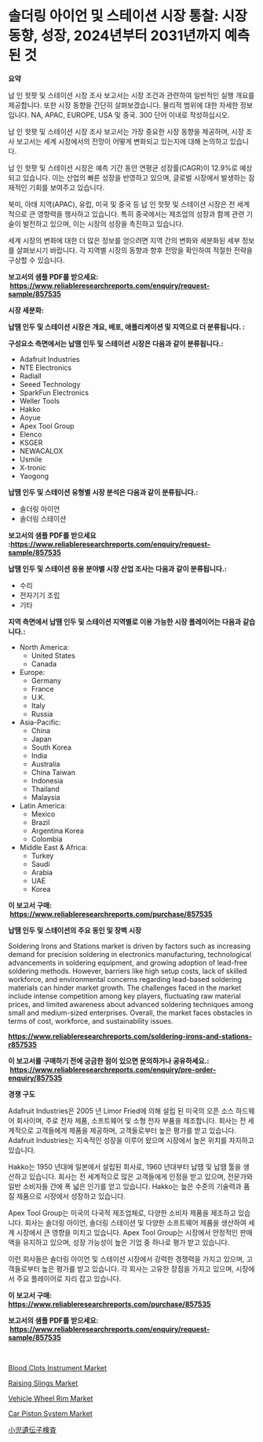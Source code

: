 <p><h1>솔더링 아이언 및 스테이션 시장 통찰: 시장 동향, 성장, 2024년부터 2031년까지 예측된 것</h1></p><p><strong>요약</strong></p>
<p><p>납 인 핫팟 및 스테이션 시장 조사 보고서는 시장 조건과 관련하여 일반적인 실행 개요를 제공합니다. 또한 시장 동향을 간단히 살펴보겠습니다. 물리적 범위에 대한 자세한 정보입니다. NA, APAC, EUROPE, USA 및 중국. 300 단어 이내로 작성하십시오.</p><p>납 인 핫팟 및 스테이션 시장 조사 보고서는 가장 중요한 시장 동향을 제공하며, 시장 조사 보고서는 세계 시장에서의 전망이 어떻게 변화되고 있는지에 대해 논의하고 있습니다.</p><p>납 인 핫팟 및 스테이션 시장은 예측 기간 동안 연평균 성장률(CAGR)이 12.9%로 예상되고 있습니다. 이는 산업의 빠른 성장을 반영하고 있으며, 글로벌 시장에서 발생하는 잠재적인 기회를 보여주고 있습니다.</p><p>북미, 아태 지역(APAC), 유럽, 미국 및 중국 등 납 인 핫팟 및 스테이션 시장은 전 세계적으로 큰 영향력을 행사하고 있습니다. 특히 중국에서는 제조업의 성장과 함께 관련 기술이 발전하고 있으며, 이는 시장의 성장을 촉진하고 있습니다.</p><p>세계 시장의 변화에 대한 더 많은 정보를 얻으려면 지역 간의 변화와 세분화된 세부 정보를 살펴보시기 바랍니다. 각 지역별 시장의 동향과 향후 전망을 확인하여 적절한 전략을 구상할 수 있습니다.</p></p>
<p><strong>보고서의 샘플 PDF를 받으세요: &nbsp;<a href="https://www.reliableresearchreports.com/enquiry/request-sample/857535">https://www.reliableresearchreports.com/enquiry/request-sample/857535</a></strong></p>
<p><strong>시장 세분화:</strong></p>
<p><strong> 납땜 인두 및 스테이션 시장은 개요, 배포, 애플리케이션 및 지역으로 더 분류됩니다. :</strong></p>
<p><strong>구성요소 측면에서는 납땜 인두 및 스테이션 시장은 다음과 같이 분류됩니다.:</strong></p>
<p><ul><li>Adafruit Industries</li><li>NTE Electronics</li><li>Radiall</li><li>Seeed Technology</li><li>SparkFun Electronics</li><li>Weller Tools</li><li>Hakko</li><li>Aoyue</li><li>Apex Tool Group</li><li>Elenco</li><li>KSGER</li><li>NEWACALOX</li><li>Usmile</li><li>X-tronic</li><li>Yaogong</li></ul></p>
<p><strong> 납땜 인두 및 스테이션 유형별 시장 분석은 다음과 같이 분류됩니다.:</strong></p>
<p><ul><li>솔더링 아이언</li><li>솔더링 스테이션</li></ul></p>
<p><strong>보고서의 샘플 PDF를 받으세요 :<a href="https://www.reliableresearchreports.com/enquiry/request-sample/857535">https://www.reliableresearchreports.com/enquiry/request-sample/857535</a></strong></p>
<p><strong> 납땜 인두 및 스테이션 응용 분야별 시장 산업 조사는 다음과 같이 분류됩니다.:</strong></p>
<p><ul><li>수리</li><li>전자기기 조립</li><li>기타</li></ul></p>
<p><strong>지역 측면에서 납땜 인두 및 스테이션 지역별로 이용 가능한 시장 플레이어는 다음과 같습니다.:</strong></p>
<p><ul>
    <li>
        North America:
        <ul>
            <li>United States</li>
            <li>Canada</li>
        </ul>
    </li>
    <li>
        Europe:
        <ul>
            <li>Germany</li>
            <li>France</li>
            <li>U.K.</li>
            <li>Italy</li>
            <li>Russia</li>
        </ul>
    </li>
    <li>
        Asia-Pacific:
        <ul>
            <li>China</li>
            <li>Japan</li>
            <li>South Korea</li>
            <li>India</li>
            <li>Australia</li>
            <li>China Taiwan</li>
            <li>Indonesia</li>
            <li>Thailand</li>
            <li>Malaysia</li>
        </ul>
    </li>
    <li>
        Latin America:
        <ul>
            <li>Mexico</li>
            <li>Brazil</li>
            <li>Argentina Korea</li>
            <li>Colombia</li>
        </ul>
    </li>
    <li>
        Middle East & Africa:
        <ul>
            <li>Turkey</li>
            <li>Saudi</li>
            <li>Arabia</li>
            <li>UAE</li>
            <li>Korea</li>
        </ul>
    </li>
    </ul></p>
<p><strong>이 보고서 구매: &nbsp;<a href="https://www.reliableresearchreports.com/purchase/857535">https://www.reliableresearchreports.com/purchase/857535</a></strong></p>
<p><strong>납땜 인두 및 스테이션의 주요 동인 및 장벽 시장</strong></p>
<p><p>Soldering Irons and Stations market is driven by factors such as increasing demand for precision soldering in electronics manufacturing, technological advancements in soldering equipment, and growing adoption of lead-free soldering methods. However, barriers like high setup costs, lack of skilled workforce, and environmental concerns regarding lead-based soldering materials can hinder market growth. The challenges faced in the market include intense competition among key players, fluctuating raw material prices, and limited awareness about advanced soldering techniques among small and medium-sized enterprises. Overall, the market faces obstacles in terms of cost, workforce, and sustainability issues.</p></p>
<p><strong><a href="https://www.reliableresearchreports.com/soldering-irons-and-stations-r857535">https://www.reliableresearchreports.com/soldering-irons-and-stations-r857535</a></strong></p>
<p><strong>이 보고서를 구매하기 전에 궁금한 점이 있으면 문의하거나 공유하세요.: &nbsp;<a href="https://www.reliableresearchreports.com/enquiry/pre-order-enquiry/857535">https://www.reliableresearchreports.com/enquiry/pre-order-enquiry/857535</a></strong></p>
<p><strong>경쟁 구도</strong></p>
<p><p>Adafruit Industries은 2005 년 Limor Fried에 의해 설립 된 미국의 오픈 소스 하드웨어 회사이며, 주로 전자 제품, 소프트웨어 및 소형 전자 부품을 제조합니다. 회사는 전 세계적으로 고객들에게 제품을 제공하며, 고객들로부터 높은 평가를 받고 있습니다. Adafruit Industries는 지속적인 성장을 이루어 왔으며 시장에서 높은 위치를 차지하고 있습니다.</p><p>Hakko는 1950 년대에 일본에서 설립된 회사로, 1960 년대부터 납땜 및 납땜 툴을 생산하고 있습니다. 회사는 전 세계적으로 많은 고객들에게 인정을 받고 있으며, 전문가와 일반 소비자들 간에 폭 넓은 인기를 얻고 있습니다. Hakko는 높은 수준의 기술력과 품질 제품으로 시장에서 성장하고 있습니다.</p><p>Apex Tool Group는 미국의 다국적 제조업체로, 다양한 소비자 제품을 제조하고 있습니다. 회사는 솔더링 아이언, 솔더링 스테이션 및 다양한 소프트웨어 제품을 생산하여 세계 시장에서 큰 영향을 미치고 있습니다. Apex Tool Group는 시장에서 안정적인 판매액을 유지하고 있으며, 성장 가능성이 높은 기업 중 하나로 평가 받고 있습니다.</p><p>이런 회사들은 솔더링 아이언 및 스테이션 시장에서 강력한 경쟁력을 가지고 있으며, 고객들로부터 높은 평가를 받고 있습니다. 각 회사는 고유한 장점을 가지고 있으며, 시장에서 주요 플레이어로 자리 잡고 있습니다.</p></p>
<p><strong>이 보고서 구매: &nbsp; <a href="https://www.reliableresearchreports.com/purchase/857535">https://www.reliableresearchreports.com/purchase/857535</a></strong></p>
<p><strong>보고서의 샘플 PDF를 받으세요: &nbsp;<a href="https://www.reliableresearchreports.com/enquiry/request-sample/857535">https://www.reliableresearchreports.com/enquiry/request-sample/857535</a></strong><strong></strong></p>
<p>&nbsp;</p>
<p><p><a href="https://github.com/pgtimber/Market-Research-Report-List-2/blob/main/blood-clots-instrument-market.md">Blood Clots Instrument Market</a></p><p><a href="https://github.com/lataunyatinikmelvin59ilbd0dv/Market-Research-Report-List-2/blob/main/raising-slings-market.md">Raising Slings Market</a></p><p><a href="https://www.linkedin.com/pulse/insights-vehicle-wheel-rim-market-size-analysing-share-trends-gfzle?trackingId=WyOkD%2FMy9L8qWU4Vujkw3g%3D%3D">Vehicle Wheel Rim Market</a></p><p><a href="https://www.linkedin.com/pulse/decoding-car-piston-system-market-deep-dive-latest-trends-mns6e?trackingId=YiYVU5oOIvQ6m8pZqWuFaQ%3D%3D">Car Piston System Market</a></p><p><a href="https://github.com/schmahlson/Market-Research-Report-List-1/blob/main/756405723736.md">小児遺伝子検査</a></p></p>